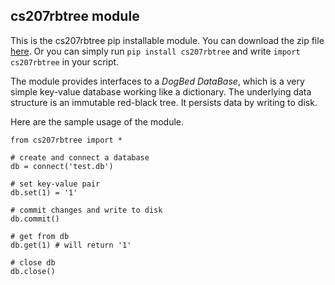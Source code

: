 ## cs207rbtree module

This is the cs207rbtree pip installable module. You can download the zip file [here](https://pypi.python.org/pypi?%3Aaction=pkg_edit&name=cs207rbtree).
Or you can simply run `pip install cs207rbtree` and write `import cs207rbtree` in your script.

The module provides interfaces to a *DogBed DataBase*, which is a very simple key-value database working like a dictionary. The underlying data structure is an immutable red-black tree. It persists data by writing to disk.

Here are the sample usage of the module.

```
from cs207rbtree import *

# create and connect a database 
db = connect('test.db')

# set key-value pair
db.set(1) = '1'

# commit changes and write to disk
db.commit()

# get from db
db.get(1) # will return '1'

# close db
db.close()

```



